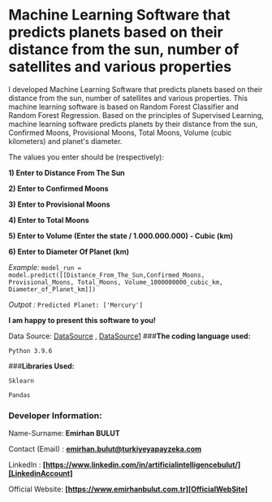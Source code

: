 # **Machine Learning Software that predicts planets based on their distance from the sun, number of satellites and various properties**
I developed Machine Learning Software that predicts planets based on their distance from the sun, number of satellites and various properties. This machine learning software is based on Random Forest Classifier and Random Forest Regression. Based on the principles of Supervised Learning, machine learning software predicts planets by their distance from the sun, Confirmed Moons, Provisional Moons, Total Moons, Volume (cubic kilometers) and planet's diameter.

The values you enter should be (respectively):

**1) Enter to Distance From The Sun**

**2) Enter to Confirmed Moons**

**3) Enter to Provisional Moons**

**4) Enter to Total Moons** 

**5) Enter to Volume (Enter the state / 1.000.000.000) - Cubic (km)**

**6) Enter to Diameter Of Planet (km)**


_Example:_ `model_run = model.predict([[Distance_From_The_Sun,Confirmed_Moons, Provisional_Moons, Total_Moons, Volume_1000000000_cubic_km, Diameter_of_Planet_km]])`

_Outpot :_ `Predicted Planet: ['Mercury']`

**I am happy to present this software to you!**

Data Source: [DataSource] , [DataSource1]
###**The coding language used:**

`Python 3.9.6`

###**Libraries Used:**

`Sklearn`

`Pandas`

### **Developer Information:**

Name-Surname: **Emirhan BULUT**

Contact (Email) : **emirhan.bulut@turkiyeyapayzeka.com**

LinkedIn : **[https://www.linkedin.com/in/artificialintelligencebulut/][LinkedinAccount]**

[LinkedinAccount]: https://www.linkedin.com/in/artificialintelligencebulut/

Official Website: **[https://www.emirhanbulut.com.tr][OfficialWebSite]**

[OfficialWebSite]: https://www.emirhanbulut.com.tr

[DataSource]: https://www.nasa.gov/

[DataSource1]: https://en.wikipedia.org/wiki/Main_Page